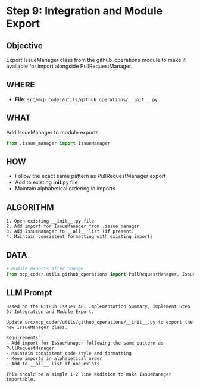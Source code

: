# Step 9: Integration and Module Export

## Objective
Export IssueManager class from the github_operations module to make it available for import alongside PullRequestManager.

## WHERE
- **File**: `src/mcp_coder/utils/github_operations/__init__.py`

## WHAT
Add IssueManager to module exports:
```python
from .issue_manager import IssueManager
```

## HOW
- Follow the exact same pattern as PullRequestManager export
- Add to existing __init__.py file
- Maintain alphabetical ordering in imports

## ALGORITHM
```
1. Open existing __init__.py file
2. Add import for IssueManager from .issue_manager
3. Add IssueManager to __all__ list (if present)
4. Maintain consistent formatting with existing imports
```

## DATA
```python
# Module exports after change
from mcp_coder.utils.github_operations import PullRequestManager, IssueManager
```

## LLM Prompt
```
Based on the GitHub Issues API Implementation Summary, implement Step 9: Integration and Module Export.

Update src/mcp_coder/utils/github_operations/__init__.py to export the new IssueManager class.

Requirements:
- Add import for IssueManager following the same pattern as PullRequestManager
- Maintain consistent code style and formatting
- Keep imports in alphabetical order
- Add to __all__ list if one exists

This should be a simple 1-2 line addition to make IssueManager importable.
```
